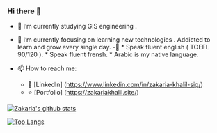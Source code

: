 ### Hi there 👋



- :yellow_heart: I’m currently studying GIS engineering .
- 🌱 I’m currently focusing on learning new technologies . Addicted to learn and grow every single day. 
-:tongue: * Speak fluent english ( TOEFL 90/120 ).
          * Speak fluent frensh.
          * Arabic is my native language.

- 📫 How to reach me:
    * :office: [LinkedIn] (https://www.linkedin.com/in/zakaria-khalil-sig/)
    * :star: [Portfolio] (https://zakariakhalil.site/)
   

[![Zakaria's github stats](https://github-readme-stats.vercel.app/api?username=KhalilZakaria&count_private=true&show_icons=true&theme=radical&hide_rank=false)](https://github.com/anuraghazra/github-readme-stats)


[![Top Langs](https://github-readme-stats.vercel.app/api/top-langs/?username=KhalilZakaria)](https://github.com/anuraghazra/github-readme-stats)
